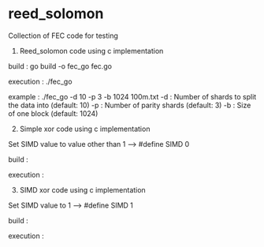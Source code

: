 # reed_solomon

Collection of FEC code for testing

1. Reed_solomon code using c implementation

  build : go build -o fec_go fec.go 

  execution : ./fec_go <options> <inputFile>

  example : ./fec_go -d 10 -p 3 -b 1024 100m.txt
   -d : Number of shards to split the data into (default: 10)
   -p : Number of parity shards (default: 3)
   -b : Size of one block (default: 1024)
  
2. Simple xor code using c implementation 
  
  Set SIMD value to value other than 1
  --> #define SIMD 0 
  
  build :
  
  execution :
  
  
3. SIMD xor code using c implementation

  Set SIMD value to 1
  --> #define SIMD 1
  
  build :
  
  execution :
